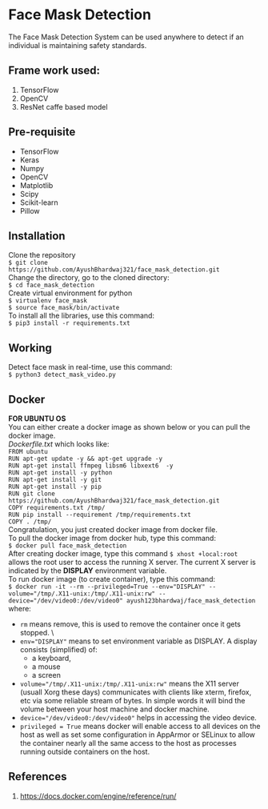 # Face Mask Detection
The Face Mask Detection System can be used anywhere to detect if an individual is maintaining safety standards.
## Frame work used:
1. TensorFlow
2. OpenCV
3. ResNet caffe based model
## Pre-requisite
* TensorFlow 
* Keras
* Numpy
* OpenCV
* Matplotlib
* Scipy
* Scikit-learn
* Pillow
## Installation
Clone the repository\
``$ git clone https://github.com/AyushBhardwaj321/face_mask_detection.git`` \
Change the directory, go to the cloned directory: \
`$ cd face_mask_detection` \
Create virtual environment for python \
`$ virtualenv face_mask` \
`$ source face_mask/bin/activate` \
To install all the libraries, use this command: \
`$ pip3 install -r requirements.txt` 
## Working
Detect face mask in real-time, use this command: \
`$ python3 detect_mask_video.py`
## Docker
**FOR UBUNTU OS** \
You can either create a docker image as shown below or you can pull the docker image. \
*Dockerfile.txt* which looks like: \
`FROM ubuntu` \
`RUN apt-get update -y && apt-get upgrade -y` \
`RUN apt-get install ffmpeg libsm6 libxext6  -y` \
`RUN apt-get install -y python` \
`RUN apt-get install -y git` \
`RUN apt-get install -y pip` \
`RUN git clone https://github.com/AyushBhardwaj321/face_mask_detection.git`\
`COPY requirements.txt /tmp/` \
`RUN pip install --requirement /tmp/requirements.txt` \
`COPY . /tmp/` \
Congratulation, you just created docker image from docker file. \
To pull the docker image from docker hub, type this command: \
`$ docker pull face_mask_detection` \
After creating docker image, type this command `$ xhost +local:root` allows the root user to access the running X server. The current X server is indicated by the **DISPLAY** environment variable. \
To run docker image (to create container), type this command: \
`$ docker run -it --rm --privileged=True --env="DISPLAY" --volume="/tmp/.X11-unix:/tmp/.X11-unix:rw" --device="/dev/video0:/dev/video0" ayush123bhardwaj/face_mask_detection` \
where:
* `rm` means remove, this is used to remove the container once it gets stopped. \
* `env="DISPLAY"` means to set environment variable as DISPLAY. A display consists (simplified) of:
    - a keyboard,
    - a mouse
    - a screen
* `volume="/tmp/.X11-unix:/tmp/.X11-unix:rw"` means the X11 server (usuall Xorg these days) communicates with clients like xterm, firefox, etc via some reliable stream of bytes. In simple words it will bind the volume between your host machine and docker machine.
*  `device="/dev/video0:/dev/video0"` helps in accessing the video device.
* `privileged = True` means docker will enable access to all devices on the host as well as set some configuration in AppArmor or SELinux to allow the container nearly all the same access to the host as processes running outside containers on the host.

## References 
1. https://docs.docker.com/engine/reference/run/

